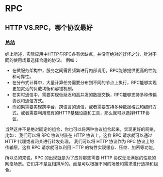 # RPC



## HTTP VS.RPC，哪个协议最好



### 总结

综上所述，实际应用中HTTP与RPC各有优缺点，并没有绝对的好坏之分，针对不同的使用场景选择合适的协议。 例如：

- 在微服务架构中，服务之间需要频繁进行内部调用，RPC能够提供更高的性能和可靠性。
- 在分布式计算中，大量计算任务需要分布到不同的节点上执行，RPC能够实现更加灵活的负载均衡和容错机制。
- 在实时通信中，需要实现低延迟和高并发的数据交换，RPC能够支持多种传输协议和通信方式。
- 而如果需要实现跨平台、跨语言的通信，或者需要支持多种数据格式和编码方式，或者需要利用现有的HTTP基础设施和工具，那么就可以选择HTTP协议。

当然这并不是绝对固定的组合，你也可以将两种协议组合起来，实现更好的网络，比如：
我们可以将 RPC 协议封装在 HTTP 协议上，这样 RPC 请求就可以通过 HTTP 代理或者网关进行转发处理。
我们可以将 HTTP 协议作为 RPC 协议上的传输层，这样 RPC 请求就可以利用 HTTP 的特性实现缓存、压缩、加密等功能。

所以总的来说，RPC 的出现就是为了应对那些需要 HTTP 协议无法满足的性能的网络场景。它们并不是互相排斥的，而是可以根据不同的场景和需求进行选择和组合。